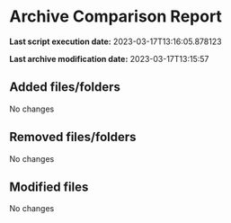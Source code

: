 # Archive Comparison Report

**Last script execution date:** 2023-03-17T13:16:05.878123

**Last archive modification date:** 2023-03-17T13:15:57

## Added files/folders

No changes

## Removed files/folders

No changes

## Modified files

No changes

